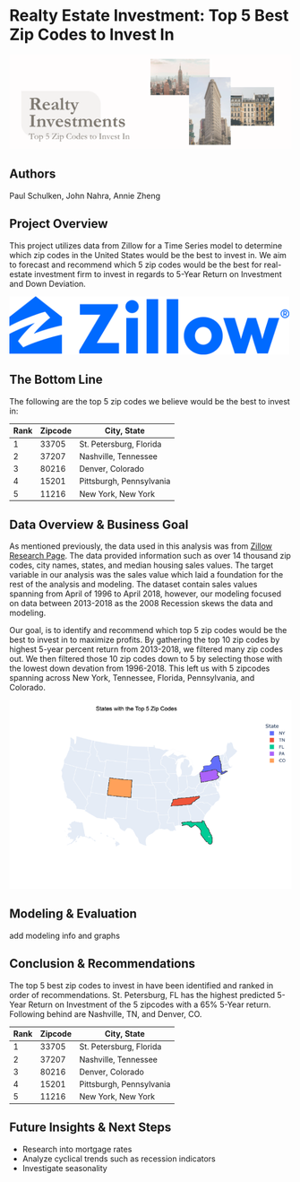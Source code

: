 # Realty Estate Investment: Top 5 Best Zip Codes to Invest In

<img width="1337" src=images/ZipCodeHeader.png>

## Authors
Paul Schulken, John Nahra, Annie Zheng

## Project Overview

This project utilizes data from Zillow for a Time Series model to determine which zip codes in the United States would be the best to invest in. We aim to forecast and recommend which 5 zip codes would be the best for real-estate investment firm to invest in regards to 5-Year Return on Investment and Down Deviation.

<img width="500" src=images/ZillowLogo.png>


## The Bottom Line

The following are the top 5 zip codes we believe would be the best to invest in:

| Rank | Zipcode | City, State |
| ---- | ------- | ----------- |
|   1  |  33705  | St. Petersburg, Florida |
|   2  |  37207  | Nashville, Tennessee |
|   3  |  80216  | Denver, Colorado |
|   4  |  15201  | Pittsburgh, Pennsylvania |
|   5  |  11216  | New York, New York |


## Data Overview & Business Goal

As mentioned previously, the data used in this analysis was from [Zillow Research Page](https://www.zillow.com/research/data/). The data provided information such as over 14 thousand zip codes, city names, states, and median housing sales values. The target variable in our analysis was the sales value which laid a foundation for the rest of the analysis and modeling. The dataset contain sales values spanning from April of 1996 to April 2018, however, our modeling focused on data between 2013-2018 as the 2008 Recession skews the data and modeling. 

Our goal, is to identify and recommend which top 5 zip codes would be the best to invest in to maximize profits. By gathering the top 10 zip codes by highest 5-year percent return from 2013-2018, we filtered many zip codes out. We then filtered those 10 zip codes down to 5 by selecting those with the lowest down devation from 1996-2018. This left us with 5 zipcodes spanning across New York, Tennessee, Florida, Pennsylvania, and Colorado. 

<img src=images/Top5States.png>

## Modeling & Evaluation

add modeling info and graphs


## Conclusion & Recommendations
The top 5 best zip codes to invest in have been identified and ranked in order of recommendations. St. Petersburg, FL has the highest predicted 5-Year Return on Investment of the 5 zipcodes with a 65% 5-Year return. Following behind are Nashville, TN, and Denver, CO. 

| Rank | Zipcode | City, State |
| ---- | ------- | ----------- |
|   1  |  33705  | St. Petersburg, Florida |
|   2  |  37207  | Nashville, Tennessee |
|   3  |  80216  | Denver, Colorado |
|   4  |  15201  | Pittsburgh, Pennsylvania |
|   5  |  11216  | New York, New York |


## Future Insights & Next Steps
- Research into mortgage rates
- Analyze cyclical trends such as recession indicators
- Investigate seasonality
